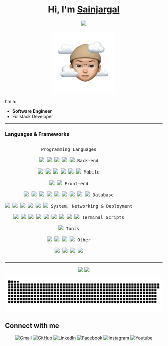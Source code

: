 # <h1 align="center">Hi, I'm <a href="https://github.com/frxdude">Sainjargal<a></h1>
<p align="center">
<img src="https://readme-typing-svg.herokuapp.com/?lines=Competitive+Programmer;%20Design+Pattern%20|%20OOP%20|%20Data+Structures%20;Always%20learning%20new%20things;CTF%20lover&center=true&width=500&height=50">
     
</p>
<p align="center">
    <img width="200" src="https://github.com/frxdude/frxdude/blob/main/me.jpeg">
</p>
  
I'm a:
- **Software Engineer**
- Fullstack Developer
	
---

### Languages & Frameworks

<p style="display: inline-block;" align="center">
  <kbd>
    <kbd>Programming Languages</kbd>
    <br>
    <br>
    <img width="30px" src="https://cdn.jsdelivr.net/gh/devicons/devicon/icons/python/python-plain.svg" /> 
    <img width="30px" src="https://cdn.jsdelivr.net/gh/devicons/devicon/icons/javascript/javascript-original.svg" /> 
    <img width="30px" src="https://cdn.jsdelivr.net/gh/devicons/devicon/icons/java/java-plain.svg" /> 
    <img width="30px" src="https://cdn.jsdelivr.net/gh/devicons/devicon/icons/php/php-original.svg" /> 
    <img width="30px" src="https://cdn.jsdelivr.net/gh/devicons/devicon/icons/c/c-plain.svg" /> 
  </kbd>
  <kbd>
    <kbd>Back-end</kbd>
    <br>
    <br>
    <img width="30px" src="https://cdn.jsdelivr.net/gh/devicons/devicon/icons/spring/spring-original.svg" />
    <img width="30px" src="https://cdn.jsdelivr.net/gh/devicons/devicon/icons/nodejs/nodejs-original.svg" />
    <img width="30px" src="https://cdn.jsdelivr.net/gh/devicons/devicon/icons/php/php-original.svg" /> 
    <img width="30px" src="https://cdn.jsdelivr.net/gh/devicons/devicon/icons/flask/flask-original.svg" />
    <img width="30px" src="https://cdn.jsdelivr.net/gh/devicons/devicon/icons/fastapi/fastapi-original.svg" />
    <img width="30px" src="https://cdn.jsdelivr.net/gh/devicons/devicon/icons/express/express-original.svg" />
  </kbd>
   <kbd>
    <kbd>Mobile</kbd>
    <br>
    <br>
    <img width="30px" src="https://cdn.jsdelivr.net/gh/devicons/devicon/icons/react/react-original.svg" />
    <img width="30px" src="https://cdn.jsdelivr.net/gh/devicons/devicon/icons/android/android-original.svg" />
  </kbd>
  <kbd>
    <kbd>Front-end</kbd>
    <br>
    <br>
    <img width="30px" src="https://cdn.jsdelivr.net/gh/devicons/devicon/icons/html5/html5-original.svg" /> 
    <img width="30px" src="https://cdn.jsdelivr.net/gh/devicons/devicon/icons/css3/css3-plain.svg" /> 
    <img width="30px" src="https://cdn.jsdelivr.net/gh/devicons/devicon/icons/bootstrap/bootstrap-plain.svg" />
    <img width="30px" src="https://cdn.jsdelivr.net/gh/devicons/devicon@latest/icons/tailwindcss/tailwindcss-plain-wordmark.svg" />
    <img width="30px" src="https://cdn.jsdelivr.net/gh/devicons/devicon@latest/icons/antdesign/antdesign-original.svg" />
    <img width="30px" src="https://cdn.jsdelivr.net/gh/devicons/devicon/icons/javascript/javascript-original.svg" />
    <img width="30px" src="https://cdn.jsdelivr.net/gh/devicons/devicon@latest/icons/laravel/laravel-original-wordmark.svg" />
    <img width="30px" src="https://cdn.jsdelivr.net/gh/devicons/devicon/icons/react/react-original.svg" />
    <img width="30px" src="https://cdn.jsdelivr.net/gh/devicons/devicon/icons/redux/redux-original.svg" />
  </kbd>
  <kbd>
    <kbd>Database</kbd>
    <br>
    <br>
    <img width="30px" src="https://cdn.jsdelivr.net/gh/devicons/devicon@latest/icons/mysql/mysql-original.svg" />
    <img width="30px" src="https://cdn.jsdelivr.net/gh/devicons/devicon/icons/firebase/firebase-plain.svg" />
    <img width="30px" src="https://cdn.jsdelivr.net/gh/devicons/devicon/icons/mongodb/mongodb-plain.svg" />
    <img width="30px" src="https://cdn.jsdelivr.net/gh/devicons/devicon/icons/redis/redis-original.svg" />
    <img width="30px" src="https://cdn.jsdelivr.net/gh/devicons/devicon/icons/sqlite/sqlite-original.svg" />
    <img width="30px" src="https://cdn.jsdelivr.net/gh/devicons/devicon/icons/oracle/oracle-original.svg" />
  </kbd>
  <kbd>
    <kbd>System, Networking & Deployment</kbd>
    <br>
    <br>
    <img width="30px" src="https://cdn.jsdelivr.net/gh/devicons/devicon@latest/icons/amazonwebservices/amazonwebservices-original-wordmark.svg" />
    <img width="30px" src="https://cdn.jsdelivr.net/gh/devicons/devicon@latest/icons/googlecloud/googlecloud-original.svg" />
    <img width="30px" src="https://cdn.jsdelivr.net/gh/devicons/devicon/icons/heroku/heroku-plain.svg" />
    <img width="30px" src="https://cdn.jsdelivr.net/gh/devicons/devicon/icons/git/git-plain.svg" />
    <img width="30px" src="https://cdn.jsdelivr.net/gh/devicons/devicon/icons/apache/apache-original.svg" />
    <img width="30px" src="https://cdn.jsdelivr.net/gh/devicons/devicon/icons/nginx/nginx-original.svg" />
    <img width="30px" src="https://cdn.jsdelivr.net/gh/devicons/devicon/icons/tomcat/tomcat-original.svg" />
    <img width="30px" src="https://cdn.jsdelivr.net/gh/devicons/devicon/icons/docker/docker-plain.svg" />
    <img width="30px" src="https://cdn.jsdelivr.net/gh/devicons/devicon@latest/icons/vercel/vercel-original.svg" />
  </kbd>
  <kbd>
    <kbd>Terminal Scripts</kbd>
    <br>
    <br>
    <img width="30px" src="https://cdn.jsdelivr.net/gh/devicons/devicon/icons/bash/bash-original.svg" />
  </kbd>
  <kbd>
    <kbd>Tools</kbd>
    <br>
    <br>
    <img width="30px" src="https://cdn.jsdelivr.net/gh/devicons/devicon/icons/intellij/intellij-original.svg" />
    <img width="30px" src="https://cdn.jsdelivr.net/gh/devicons/devicon/icons/vscode/vscode-original.svg" />
    <img width="30px" src="https://cdn.jsdelivr.net/gh/devicons/devicon/icons/pycharm/pycharm-original.svg" />
    <img width="30px" src="https://cdn.jsdelivr.net/gh/devicons/devicon/icons/visualstudio/visualstudio-plain.svg" />
  </kbd>
  <kbd>
    <kbd>Other</kbd>
    <br>
    <br>
    <img width="30px" src="https://cdn.jsdelivr.net/gh/devicons/devicon/icons/latex/latex-original.svg" />
    <img width="30px" src="https://cdn.jsdelivr.net/gh/devicons/devicon@latest/icons/wordpress/wordpress-plain.svg" />
    <img width="30px" src="https://cdn.jsdelivr.net/gh/devicons/devicon@latest/icons/nano/nano-plain.svg" />
    <img width="30px" src="https://cdn.jsdelivr.net/gh/devicons/devicon/icons/vim/vim-original.svg" />
  </kbd>
</p>
	 
---

<p align= "center">
  <img height= "150" src="https://github-readme-stats.vercel.app/api?username=frxdude&theme=react&show_icons=true&include_all_commits=true" />
  <img height= "150" src="https://github-readme-stats.vercel.app/api/top-langs/?username=frxdude&theme=react&layout=compact" />
<!--   <img height= "150" src="[https://github-readme-streak-stats.herokuapp.com/?user=frxdude&](https://github-readme-streak-stats.herokuapp.com/?user=frxdude&)" alt="frxdude" /> -->
</p>
	
![snake gif](https://github.com/TekyaygilFethi/TekyaygilFethi/blob/output/github-contribution-grid-snake.svg)
<!-- ![Snake animation](https://github.com/Pepyn0/Pepyn0/blob/output/github-contribution-grid-snake.svg)
<div>
  <img src="https://github.com/Pepyn0/Pepyn0/raw/output/github-contribution-grid-snake.svg" alt="snake"></center>
</div> -->
	
## Connect with me
	
<p align="center">
	<a href="mailto:goodaberg103@gmail.com"><img src="https://img.icons8.com/bubbles/50/000000/gmail.png" alt="Gmail"/></a>
	<a href="https://github.com/frxdude"><img src="https://img.icons8.com/bubbles/50/000000/github.png" alt="GitHub"/></a>
	<a href="https://linkedin.com/in/frxdude"><img src="https://img.icons8.com/bubbles/50/000000/linkedin.png" alt="LinkedIn"/></a>
	<a href="https://www.facebook.com/frxdude"><img src="https://img.icons8.com/bubbles/50/000000/facebook-new.png" alt="Facebook"/></a>
	<a href="https://instagram.com/_smbdy_"><img src="https://img.icons8.com/bubbles/50/000000/instagram.png" alt="Instagram"/></a>
	<a href="https://www.youtube.com/channel/UCjJOlvPTk4m89quxOfIg27g"><img src="https://img.icons8.com/bubbles/50/000000/youtube.png" alt="Youtube"/></a>
	
</p>
